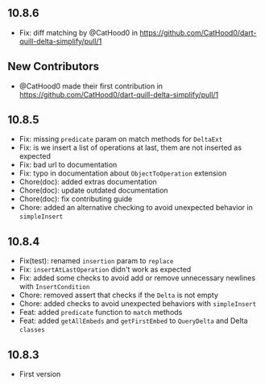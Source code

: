 ## 10.8.6
* Fix: diff matching by @CatHood0 in https://github.com/CatHood0/dart-quill-delta-simplify/pull/1

## New Contributors
* @CatHood0 made their first contribution in https://github.com/CatHood0/dart-quill-delta-simplify/pull/1

## 10.8.5

* Fix: missing `predicate` param on match methods for `DeltaExt`
* Fix: is we insert a list of operations at last, them are not inserted as expected
* Fix: bad url to documentation 
* Fix: typo in documentation about `ObjectToOperation` extension 
* Chore(doc): added extras documentation 
* Chore(doc): update outdated documentation 
* Chore(doc): fix contributing guide
* Chore: added an alternative checking to avoid unexpected behavior in `simpleInsert`

## 10.8.4

* Fix(test): renamed `insertion` param to `replace`
* Fix: `insertAtLastOperation` didn't work as expected
* Fix: added some checks to avoid add or remove unnecessary newlines with `InsertCondition`
* Chore: removed assert that checks if the `Delta` is not empty
* Chore: added checks to avoid unexpected behaviors with `simpleInsert`
* Feat: added `predicate` function to `match` methods
* Feat: added `getAllEmbeds` and `getFirstEmbed` to `QueryDelta` and Delta `classes`

## 10.8.3

* First version
